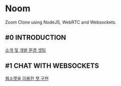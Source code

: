 # Noom
Zoom Clone using NodeJS, WebRTC and Websockets.

## #0 INTRODUCTION
[소개 및 개발 환경 셋팅](chapter_Recap/introduction.md)

## #1 CHAT WITH WEBSOCKETS
[웹소켓을 이용한 챗 구현](chapter_Recap/chat_with_websockets.md)